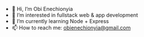 - 👋 Hi, I’m Obi Enechionyia
- 👀 I’m interested in fullstack web & app development
- 🌱 I’m currently learning Node + Express
- 📫 How to reach me: obienechionyia@gmail.com

<!---
obienechionyia/obienechionyia is a ✨ special ✨ repository because its `README.md` (this file) appears on your GitHub profile.
You can click the Preview link to take a look at your changes.
--->
